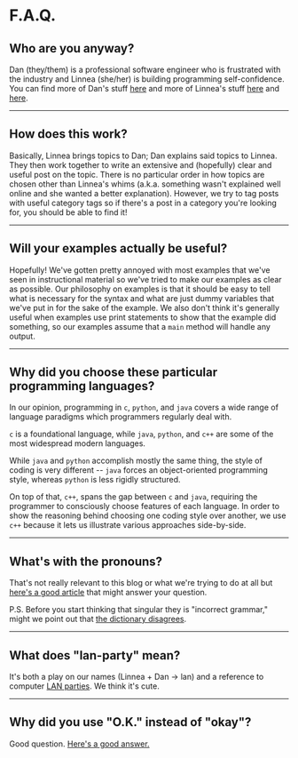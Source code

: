 # F.A.Q.

## Who are you anyway?
Dan (they/them) is a professional software engineer who is frustrated with the industry and Linnea (she/her) is building programming self-confidence. You can find more of Dan's stuff [here](https://barel.la/blog) and more of Linnea's stuff [here](https://linneakirby.com) and [here](https://cirqueitelectrique.com).

---

## How does this work?
Basically, Linnea brings topics to Dan; Dan explains said topics to Linnea. They then work together to write an extensive and (hopefully) clear and useful post on the topic. There is no particular order in how topics are chosen other than Linnea's whims (a.k.a. something wasn't explained well online and she wanted a better explanation). However, we try to tag posts with useful category tags so if there's a post in a category you're looking for, you should be able to find it! 

---

## Will your examples actually be useful?
Hopefully! We've gotten pretty annoyed with most examples that we've seen in instructional material so we've tried to make our examples as clear as possible. Our philosophy on examples is that it should be easy to tell what is necessary for the syntax and what are just dummy variables that we've put in for the sake of the example. We also don't think it's generally useful when examples use print statements to show that the example did something, so our examples assume that a `main` method will handle any output.

---

## Why did you choose these particular programming languages?

In our opinion, programming in `c`, `python`, and `java` covers a wide range of
language paradigms which programmers regularly deal with.

`c` is a foundational language, while `java`, `python`, and `c++` are some of
the most widespread modern languages.

While `java` and `python` accomplish mostly the same thing, the style of coding
is very different -- `java` forces an object-oriented programming style, whereas
`python` is less rigidly structured.

On top of that, `c++`, spans the gap between `c` and `java`, requiring the
programmer to consciously choose features of each language. In order to show the
reasoning behind choosing one coding style over another, we use `c++` because
it lets us illustrate various approaches side-by-side.

---

## What's with the pronouns?
That's not really relevant to this blog or what we're trying to do at all but [here's a good article](https://www.mypronouns.org/sharing/) that might answer your question. 

P.S. Before you start thinking that singular they is "incorrect grammar," might we point out that [the dictionary disagrees](https://www.merriam-webster.com/words-at-play/singular-nonbinary-they).

---

## What does "lan-party" mean?

It's both a play on our names (Linnea + Dan -> lan) and a reference to
computer [LAN parties](http://wikipedia.org/wiki/LAN_party). We think it's
cute.

---

## Why did you use "O.K." instead of "okay"?
Good question. [Here's a good answer.](https://www.merriam-webster.com/words-at-play/the-hilarious-history-of-ok-okay)
